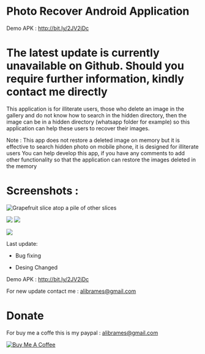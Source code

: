 # Photo Recover Android Application

Demo APK : http://bit.ly/2JV2jDc

# The latest update is currently unavailable on Github. Should you require further information, kindly contact me directly

This application is for illiterate users, those who delete an image in the gallery and do not know how to search in the hidden directory, then the image can be in a hidden directory (whatsapp folder for example) so this application can help these users to recover their images.

Note : This app does not restore a deleted image on memory but it is effective to search hidden photo on mobile phone, it is designed for illiterate users
You can help develop this app, if you have any comments to add other functionality so that the application can restore the images deleted in the memory

# Screenshots :
<img class="fit-picture"
     src="https://www.oslab.ma/githubImages/preview-xl.jpg"
     alt="Grapefruit slice atop a pile of other slices">

<img class="fit-picture"
     src="https://www.oslab.ma/githubImages/001.jpg"
    >
<img class="fit-picture"
     src="https://www.oslab.ma/githubImages/002.jpg"
    >

<img class="fit-picture"
     src="https://www.oslab.ma/githubImages/002.jpg"
    >



Last update:

- Bug fixing

- Desing Changed

Demo APK : http://bit.ly/2JV2jDc

For new update contact me :
alibrames@gmail.com

# Donate
For buy me a coffe  this is my paypal : alibrames@gmail.com

<a href="https://www.buymeacoffee.com/alibrames" target="_blank"><img src="https://bmc-cdn.nyc3.digitaloceanspaces.com/BMC-button-images/custom_images/orange_img.png" alt="Buy Me A Coffee" style="height: auto !important;width: auto !important;" ></a>

